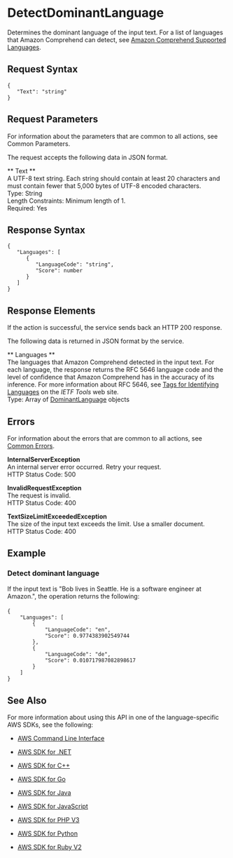 # DetectDominantLanguage<a name="API_DetectDominantLanguage"></a>

Determines the dominant language of the input text\. For a list of languages that Amazon Comprehend can detect, see [Amazon Comprehend Supported Languages](http://docs.aws.amazon.com/comprehend/latest/dg/how-languages.html)\. 

## Request Syntax<a name="API_DetectDominantLanguage_RequestSyntax"></a>

```
{
   "Text": "string"
}
```

## Request Parameters<a name="API_DetectDominantLanguage_RequestParameters"></a>

For information about the parameters that are common to all actions, see Common Parameters\.

The request accepts the following data in JSON format\.

 ** Text **   
A UTF\-8 text string\. Each string should contain at least 20 characters and must contain fewer that 5,000 bytes of UTF\-8 encoded characters\.  
Type: String  
Length Constraints: Minimum length of 1\.  
Required: Yes

## Response Syntax<a name="API_DetectDominantLanguage_ResponseSyntax"></a>

```
{
   "Languages": [ 
      { 
         "LanguageCode": "string",
         "Score": number
      }
   ]
}
```

## Response Elements<a name="API_DetectDominantLanguage_ResponseElements"></a>

If the action is successful, the service sends back an HTTP 200 response\.

The following data is returned in JSON format by the service\.

 ** Languages **   
The languages that Amazon Comprehend detected in the input text\. For each language, the response returns the RFC 5646 language code and the level of confidence that Amazon Comprehend has in the accuracy of its inference\. For more information about RFC 5646, see [Tags for Identifying Languages](https://tools.ietf.org/html/rfc5646) on the *IETF Tools* web site\.  
Type: Array of [DominantLanguage](API_DominantLanguage.md) objects

## Errors<a name="API_DetectDominantLanguage_Errors"></a>

For information about the errors that are common to all actions, see [Common Errors](CommonErrors.md)\.

 **InternalServerException**   
An internal server error occurred\. Retry your request\.  
HTTP Status Code: 500

 **InvalidRequestException**   
The request is invalid\.  
HTTP Status Code: 400

 **TextSizeLimitExceededException**   
The size of the input text exceeds the limit\. Use a smaller document\.  
HTTP Status Code: 400

## Example<a name="API_DetectDominantLanguage_Examples"></a>

### Detect dominant language<a name="API_DetectDominantLanguage_Example_1"></a>

If the input text is "Bob lives in Seattle\. He is a software engineer at Amazon\.", the operation returns the following:

#### <a name="w3ab1c23b5c23c15b3b5"></a>

```
{
    "Languages": [
        {
            "LanguageCode": "en",
            "Score": 0.9774383902549744
        },
        {
            "LanguageCode": "de",
            "Score": 0.010717987082898617
        }
    ]
}
```

## See Also<a name="API_DetectDominantLanguage_SeeAlso"></a>

For more information about using this API in one of the language\-specific AWS SDKs, see the following:

+  [AWS Command Line Interface](http://docs.aws.amazon.com/goto/aws-cli/comprehend-2017-11-27/DetectDominantLanguage) 

+  [AWS SDK for \.NET](http://docs.aws.amazon.com/goto/DotNetSDKV3/comprehend-2017-11-27/DetectDominantLanguage) 

+  [AWS SDK for C\+\+](http://docs.aws.amazon.com/goto/SdkForCpp/comprehend-2017-11-27/DetectDominantLanguage) 

+  [AWS SDK for Go](http://docs.aws.amazon.com/goto/SdkForGoV1/comprehend-2017-11-27/DetectDominantLanguage) 

+  [AWS SDK for Java](http://docs.aws.amazon.com/goto/SdkForJava/comprehend-2017-11-27/DetectDominantLanguage) 

+  [AWS SDK for JavaScript](http://docs.aws.amazon.com/goto/AWSJavaScriptSDK/comprehend-2017-11-27/DetectDominantLanguage) 

+  [AWS SDK for PHP V3](http://docs.aws.amazon.com/goto/SdkForPHPV3/comprehend-2017-11-27/DetectDominantLanguage) 

+  [AWS SDK for Python](http://docs.aws.amazon.com/goto/boto3/comprehend-2017-11-27/DetectDominantLanguage) 

+  [AWS SDK for Ruby V2](http://docs.aws.amazon.com/goto/SdkForRubyV2/comprehend-2017-11-27/DetectDominantLanguage) 